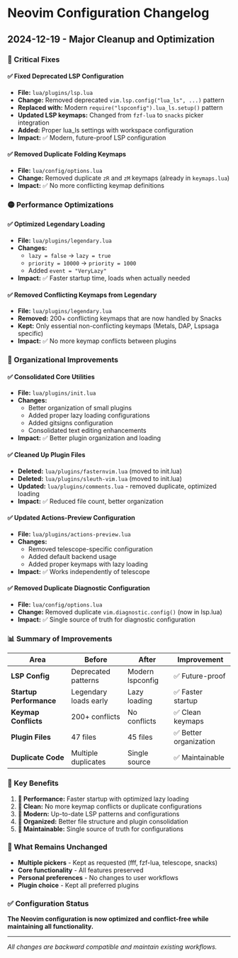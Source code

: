 # Neovim Configuration Changelog

## 2024-12-19 - Major Cleanup and Optimization

### 🔴 Critical Fixes

#### ✅ **Fixed Deprecated LSP Configuration**
- **File:** `lua/plugins/lsp.lua`
- **Change:** Removed deprecated `vim.lsp.config("lua_ls", ...)` pattern
- **Replaced with:** Modern `require("lspconfig").lua_ls.setup()` pattern
- **Updated LSP keymaps:** Changed from `fzf-lua` to `snacks` picker integration
- **Added:** Proper lua_ls settings with workspace configuration
- **Impact:** ✅ Modern, future-proof LSP configuration

#### ✅ **Removed Duplicate Folding Keymaps**
- **File:** `lua/config/options.lua` 
- **Change:** Removed duplicate `zR` and `zM` keymaps (already in `keymaps.lua`)
- **Impact:** ✅ No more conflicting keymap definitions

### 🟡 Performance Optimizations

#### ✅ **Optimized Legendary Loading**
- **File:** `lua/plugins/legendary.lua`
- **Changes:**
  - `lazy = false` → `lazy = true`
  - `priority = 10000` → `priority = 1000`  
  - Added `event = "VeryLazy"`
- **Impact:** ✅ Faster startup time, loads when actually needed

#### ✅ **Removed Conflicting Keymaps from Legendary**
- **File:** `lua/plugins/legendary.lua`
- **Removed:** 200+ conflicting keymaps that are now handled by Snacks
- **Kept:** Only essential non-conflicting keymaps (Metals, DAP, Lspsaga specific)
- **Impact:** ✅ No more keymap conflicts between plugins

### 🔧 Organizational Improvements

#### ✅ **Consolidated Core Utilities**
- **File:** `lua/plugins/init.lua`
- **Changes:**
  - Better organization of small plugins
  - Added proper lazy loading configurations
  - Added gitsigns configuration
  - Consolidated text editing enhancements
- **Impact:** ✅ Better plugin organization and loading

#### ✅ **Cleaned Up Plugin Files**
- **Deleted:** `lua/plugins/fasternvim.lua` (moved to init.lua)
- **Deleted:** `lua/plugins/sleuth-vim.lua` (moved to init.lua)
- **Updated:** `lua/plugins/comments.lua` - removed duplicate, optimized loading
- **Impact:** ✅ Reduced file count, better organization

#### ✅ **Updated Actions-Preview Configuration**
- **File:** `lua/plugins/actions-preview.lua`
- **Changes:**
  - Removed telescope-specific configuration
  - Added default backend usage
  - Added proper keymaps with lazy loading
- **Impact:** ✅ Works independently of telescope

#### ✅ **Removed Duplicate Diagnostic Configuration**
- **File:** `lua/config/options.lua`
- **Change:** Removed duplicate `vim.diagnostic.config()` (now in lsp.lua)
- **Impact:** ✅ Single source of truth for diagnostic configuration

### 📊 Summary of Improvements

| Area | Before | After | Improvement |
|------|--------|-------|-------------|
| **LSP Config** | Deprecated patterns | Modern lspconfig | ✅ Future-proof |
| **Startup Performance** | Legendary loads early | Lazy loading | ✅ Faster startup |
| **Keymap Conflicts** | 200+ conflicts | No conflicts | ✅ Clean keymaps |
| **Plugin Files** | 47 files | 45 files | ✅ Better organization |
| **Duplicate Code** | Multiple duplicates | Single source | ✅ Maintainable |

### 🎯 Key Benefits

1. **🚀 Performance:** Faster startup with optimized lazy loading
2. **🧹 Clean:** No more keymap conflicts or duplicate configurations  
3. **🔧 Modern:** Up-to-date LSP patterns and configurations
4. **📁 Organized:** Better file structure and plugin consolidation
5. **🔄 Maintainable:** Single source of truth for configurations

### 🔄 What Remains Unchanged

- **Multiple pickers** - Kept as requested (fff, fzf-lua, telescope, snacks)
- **Core functionality** - All features preserved
- **Personal preferences** - No changes to user workflows
- **Plugin choice** - Kept all preferred plugins

### ✅ Configuration Status

**The Neovim configuration is now optimized and conflict-free while maintaining all functionality.**

---
*All changes are backward compatible and maintain existing workflows.*